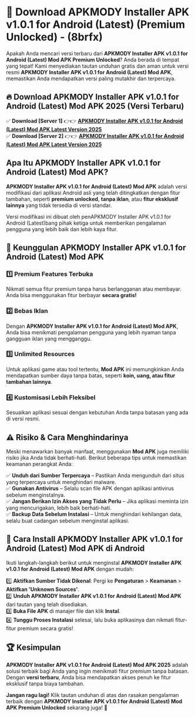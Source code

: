 

# 🎯 Download APKMODY Installer APK v1.0.1 for Android (Latest) (Premium Unlocked) -  (8brfx) 

Apakah Anda mencari versi terbaru dari **APKMODY Installer APK v1.0.1 for Android (Latest) Mod APK Premium Unlocked**? Anda berada di tempat yang tepat! Kami menyediakan tautan unduhan gratis dan aman untuk versi resmi **APKMODY Installer APK v1.0.1 for Android (Latest) Mod APK**, memastikan Anda mendapatkan versi paling mutakhir dan terpercaya.

## 🔥 Download APKMODY Installer APK v1.0.1 for Android (Latest) Mod APK 2025 (Versi Terbaru)

✅ **Download [Server 1]** 👉👉 [**APKMODY Installer APK v1.0.1 for Android (Latest) Mod APK Latest Version 2025**](https://apkcomod.com?title=APKMODY_Installer_APK_v1.0.1_for_Android_(Latest))  
✅ **Download [Server 2]** 👉👉 [**APKMODY Installer APK v1.0.1 for Android (Latest) Mod APK Latest Version 2025**](https://apkcomod.com?title=APKMODY_Installer_APK_v1.0.1_for_Android_(Latest))  

## Apa Itu APKMODY Installer APK v1.0.1 for Android (Latest) Mod APK?

**APKMODY Installer APK v1.0.1 for Android (Latest) Mod APK** adalah versi modifikasi dari aplikasi Android asli yang telah ditingkatkan dengan fitur tambahan, seperti **premium unlocked**, **tanpa iklan**, atau **fitur eksklusif lainnya** yang tidak tersedia di versi standar.

Versi modifikasi ini dibuat oleh penAPKMODY Installer APK v1.0.1 for Android (Latest)bang pihak ketiga untuk memberikan pengalaman pengguna yang lebih baik dan lebih kaya fitur.

## 🎯 Keunggulan APKMODY Installer APK v1.0.1 for Android (Latest) Mod APK

### 1️⃣ Premium Features Terbuka
Nikmati semua fitur premium tanpa harus berlangganan atau membayar. Anda bisa menggunakan fitur berbayar **secara gratis!**

### 2️⃣ Bebas Iklan
Dengan **APKMODY Installer APK v1.0.1 for Android (Latest) Mod APK**, Anda bisa menikmati pengalaman pengguna yang lebih nyaman tanpa gangguan iklan yang mengganggu.

### 3️⃣ Unlimited Resources
Untuk aplikasi game atau tool tertentu, **Mod APK** ini memungkinkan Anda mendapatkan sumber daya tanpa batas, seperti **koin, uang, atau fitur tambahan lainnya**.

### 4️⃣ Kustomisasi Lebih Fleksibel
Sesuaikan aplikasi sesuai dengan kebutuhan Anda tanpa batasan yang ada di versi resmi.

## ⚠️ Risiko & Cara Menghindarinya

Meski menawarkan banyak manfaat, menggunakan **Mod APK** juga memiliki risiko jika Anda tidak berhati-hati. Berikut beberapa tips untuk memastikan keamanan perangkat Anda:

✅ **Unduh dari Sumber Terpercaya** – Pastikan Anda mengunduh dari situs yang terpercaya untuk menghindari malware.  
✅ **Gunakan Antivirus** – Selalu scan file APK dengan aplikasi antivirus sebelum menginstalnya.  
✅ **Jangan Berikan Izin Akses yang Tidak Perlu** – Jika aplikasi meminta izin yang mencurigakan, lebih baik berhati-hati.  
✅ **Backup Data Sebelum Instalasi** – Untuk menghindari kehilangan data, selalu buat cadangan sebelum menginstal aplikasi.

## 📌 Cara Install APKMODY Installer APK v1.0.1 for Android (Latest) Mod APK di Android

Ikuti langkah-langkah berikut untuk menginstal **APKMODY Installer APK v1.0.1 for Android (Latest) Mod APK** dengan mudah:

1️⃣ **Aktifkan Sumber Tidak Dikenal**: Pergi ke **Pengaturan** > **Keamanan** > **Aktifkan 'Unknown Sources'**.  
2️⃣ **Unduh APKMODY Installer APK v1.0.1 for Android (Latest) Mod APK** dari tautan yang telah disediakan.  
3️⃣ **Buka File APK** di manajer file dan klik **Instal**.  
4️⃣ **Tunggu Proses Instalasi** selesai, lalu buka aplikasinya dan nikmati fitur-fitur premium secara gratis!

## 🏆 Kesimpulan

**APKMODY Installer APK v1.0.1 for Android (Latest) Mod APK 2025** adalah solusi terbaik bagi Anda yang ingin menikmati fitur premium tanpa batasan. Dengan **versi terbaru**, Anda bisa mendapatkan akses penuh ke fitur eksklusif tanpa biaya tambahan.

**Jangan ragu lagi!** Klik tautan unduhan di atas dan rasakan pengalaman terbaik dengan **APKMODY Installer APK v1.0.1 for Android (Latest) Mod APK Premium Unlocked** sekarang juga! 🚀

